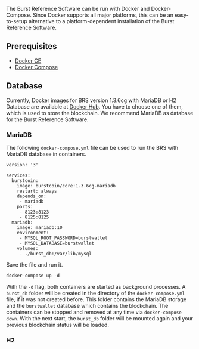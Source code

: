 The Burst Reference Software can be run with Docker and Docker-Compose. Since Docker supports all major platforms, this can be an easy-to-setup alternative to a platform-dependent installation of the Burst Reference Software.

## Prerequisites

- [Docker CE](https://docs.docker.com/engine/installation/)
- [Docker Compose](https://docs.docker.com/compose/install/)

## Database

Currently, Docker images for BRS version 1.3.6cg with MariaDB or H2 Database are available at [Docker Hub](https://hub.docker.com/r/burstcoin/core/tags/). You have to choose one of them, which is used to store the blockchain. We recommend MariaDB as database for the Burst Reference Software.

### MariaDB

The following `docker-compose.yml` file can be used to run the BRS with MariaDB database in containers.

```
version: '3'

services:
  burstcoin:
    image: burstcoin/core:1.3.6cg-mariadb
    restart: always
    depends_on:
     - mariadb
    ports:
     - 8123:8123
     - 8125:8125
  mariadb:
    image: mariadb:10
    environment:
     - MYSQL_ROOT_PASSWORD=burstwallet
     - MYSQL_DATABASE=burstwallet
    volumes:
     - ./burst_db:/var/lib/mysql
```

Save the file and run it.

```
docker-compose up -d
```

With the `-d` flag, both containers are started as background processes. A `burst_db` folder will be created in the directory of the `docker-compose.yml` file, if it was not created before. This folder contains the MariaDB storage and the `burstwallet` database which contains the blockchain. The containers can be stopped and removed at any time via `docker-compose down`. With the next start, the `burst_db` folder will be mounted again and your previous blockchain status will be loaded.

### H2
